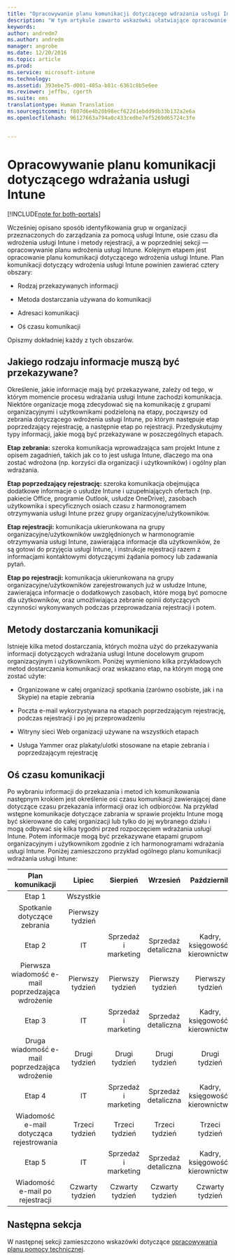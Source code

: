 ```yaml
---
title: "Opracowywanie planu komunikacji dotyczącego wdrażania usługi Intune | Microsoft Docs"
description: "W tym artykule zawarto wskazówki ułatwiające opracowanie planu komunikacji dotyczącego projektowania i wdrażania usługi Microsoft Intune opartego tylko na chmurze."
keywords: 
author: andredm7
ms.author: andredm
manager: angrobe
ms.date: 12/20/2016
ms.topic: article
ms.prod: 
ms.service: microsoft-intune
ms.technology: 
ms.assetid: 393ebe75-d001-485a-b81c-6361c8b5e6ee
ms.reviewer: jeffbu, cgerth
ms.suite: ems
translationtype: Human Translation
ms.sourcegitcommit: f807d6e4b20b98ecf622d1ebdd9db33b132a2e6a
ms.openlocfilehash: 96127663a794a0c433cedbe7ef5269d65724c3fe


---
```


# <a name="develop-an-intune-rollout-communication-plan"></a>Opracowywanie planu komunikacji dotyczącego wdrażania usługi Intune

[!INCLUDE[note for both-portals](../includes/note-for-both-portals.md)]

Wcześniej opisano sposób identyfikowania grup w organizacji przeznaczonych do zarządzania za pomocą usługi Intune, osie czasu dla wdrożenia usługi Intune i metody rejestracji, a w poprzedniej sekcji — opracowywanie planu wdrożenia usługi Intune. Kolejnym etapem jest opracowanie planu komunikacji dotyczącego wdrożenia usługi Intune. Plan komunikacji dotyczący wdrożenia usługi Intune powinien zawierać cztery obszary:

-   Rodzaj przekazywanych informacji

-   Metoda dostarczania używana do komunikacji

-   Adresaci komunikacji

-   Oś czasu komunikacji

Opiszmy dokładniej każdy z tych obszarów.

## <a name="what-needs-to-be-communicated"></a>Jakiego rodzaju informacje muszą być przekazywane?

Określenie, jakie informacje mają być przekazywane, zależy od tego, w którym momencie procesu wdrażania usługi Intune zachodzi komunikacja. Niektóre organizacje mogą zdecydować się na komunikację z grupami organizacyjnymi i użytkownikami podzieloną na etapy, począwszy od zebrania dotyczącego wdrożenia usługi Intune, po którym następuje etap poprzedzający rejestrację, a następnie etap po rejestracji. Przedyskutujmy typy informacji, jakie mogą być przekazywane w poszczególnych etapach.

**Etap zebrania:** szeroka komunikacja wprowadzająca sam projekt Intune z opisem zagadnień, takich jak co to jest usługa Intune, dlaczego ma ona zostać wdrożona (np. korzyści dla organizacji i użytkowników) i ogólny plan wdrażania.

**Etap poprzedzający rejestrację:** szeroka komunikacja obejmująca dodatkowe informacje o usłudze Intune i uzupełniających ofertach (np. pakiecie Office, programie Outlook, usłudze OneDrive), zasobach użytkownika i specyficznych osiach czasu z harmonogramem otrzymywania usługi Intune przez grupy organizacyjne/użytkowników.

**Etap rejestracji:** komunikacja ukierunkowana na grupy organizacyjne/użytkowników uwzględnionych w harmonogramie otrzymywania usługi Intune, zawierająca informacje dla użytkowników, że są gotowi do przyjęcia usługi Intune, i instrukcje rejestracji razem z informacjami kontaktowymi dotyczącymi żądania pomocy lub zadawania pytań.

**Etap po rejestracji:** komunikacja ukierunkowana na grupy organizacyjne/użytkowników zarejestrowanych już w usłudze Intune, zawierająca informacje o dodatkowych zasobach, które mogą być pomocne dla użytkowników, oraz umożliwiająca zebranie opinii dotyczących czynności wykonywanych podczas przeprowadzania rejestracji i potem.

## <a name="communication-delivery-methods"></a>Metody dostarczania komunikacji

Istnieje kilka metod dostarczania, których można użyć do przekazywania informacji dotyczących wdrażania usługi Intune docelowym grupom organizacyjnym i użytkownikom. Poniżej wymieniono kilka przykładowych metod dostarczania komunikacji oraz wskazano etap, na którym mogą one zostać użyte:

-   Organizowane w całej organizacji spotkania (zarówno osobiste, jak i na Skypie) na etapie zebrania

-   Poczta e-mail wykorzystywana na etapach poprzedzającym rejestrację, podczas rejestracji i po jej przeprowadzeniu

-   Witryny sieci Web organizacji używane na wszystkich etapach

-   Usługa Yammer oraz plakaty/ulotki stosowane na etapie zebrania i poprzedzającym rejestrację

## <a name="communications-timeline"></a>Oś czasu komunikacji

Po wybraniu informacji do przekazania i metod ich komunikowania następnym krokiem jest określenie osi czasu komunikacji zawierającej dane dotyczące czasu przekazania informacji oraz ich odbiorców. Na przykład wstępne komunikacje dotyczące zabrania w sprawie projektu Intune mogą być skierowane do całej organizacji lub tylko do jej wybranego działu i mogą odbywać się kilka tygodni przed rozpoczęciem wdrażania usługi Intune. Potem informacje mogą być przekazywane etapami grupom organizacyjnym i użytkownikom zgodnie z ich harmonogramami wdrażania usługi Intune. Poniżej zamieszczono przykład ogólnego planu komunikacji wdrażania usługi Intune:

  | **Plan komunikacji** | **Lipiec** | **Sierpień** | **Wrzesień** | **Październik** |
|:---:|:---:|:---:|:---:|:---:|
| Etap 1  | Wszystkie |  |  |  |                                                         
| Spotkanie dotyczące zebrania | Pierwszy tydzień |  |  |  |                                                         
| Etap 2 | IT | Sprzedaż i marketing | Sprzedaż detaliczna | Kadry, księgowość i kierownictwo |
| Pierwsza wiadomość e-mail poprzedzająca wdrożenie | Pierwszy tydzień | Pierwszy tydzień | Pierwszy tydzień | Pierwszy tydzień |
| Etap 3 | IT | Sprzedaż i marketing | Sprzedaż detaliczna | Kadry, księgowość i kierownictwo |
| Druga wiadomość e-mail poprzedzająca wdrożenie | Drugi tydzień | Drugi tydzień | Drugi tydzień | Drugi tydzień |
| Etap 4 | IT | Sprzedaż i marketing | Sprzedaż detaliczna | Kadry, księgowość i kierownictwo |
| Wiadomość e-mail dotycząca rejestrowania | Trzeci tydzień | Trzeci tydzień | Trzeci tydzień | Trzeci tydzień |
| Etap 5 | IT | Sprzedaż i marketing | Sprzedaż detaliczna | Kadry, księgowość i kierownictwo |
| Wiadomość e-mail po rejestracji | Czwarty tydzień | Czwarty tydzień | Czwarty tydzień | Czwarty tydzień |

## <a name="next-section"></a>Następna sekcja

W następnej sekcji zamieszczono wskazówki dotyczące [opracowywania planu pomocy technicznej](section-6-develop-a-support-plan.md).



<!--HONumber=Dec16_HO5-->


